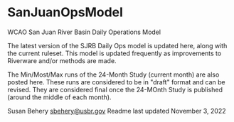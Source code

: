 # SanJuanOpsModel
WCAO San Juan River Basin Daily Operations Model

The latest version of the SJRB Daily Ops model is updated here, along with the current ruleset. This model is updated frequently as improvements to Riverware 
and/or methods are made.  

The Min/Most/Max runs of the 24-Month Study (current month) are also posted here. These runs are considered to be in "draft" format and can be revised. They are 
considered final once the 24-MOnth Study is published (around the middle of each month).

Susan Behery sbehery@usbr.gov
Readme last updated 
November 3, 2022
